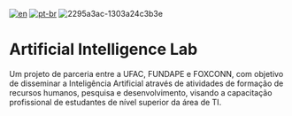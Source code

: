 [![en](https://img.shields.io/badge/lang-en-red.svg)](https://github.com/DayanFA/Sistemas-de-Informacao-UFAC/blob/main/README.md)
[![pt-br](https://img.shields.io/badge/lang-pt--br-green.svg)](https://github.com/DayanFA/Sistemas-de-Informacao-UFAC/blob/main/README.pt-br.md)
![2295a3ac-1303a24c3b3e](https://github.com/DayanFA/Artificial-Intelligence-Lab/assets/123272343/7048863c-6c64-4d4a-90c5-63e0809da060)

# Artificial Intelligence Lab
Um projeto de parceria entre a UFAC, FUNDAPE e FOXCONN, com objetivo de disseminar a Inteligência Artificial através de atividades de formação de recursos humanos, pesquisa e desenvolvimento, visando a capacitação profissional de estudantes de nível superior da área de TI.
